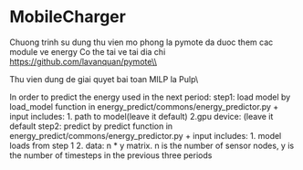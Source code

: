 # MobileCharger

Chuong trinh su dung thu vien mo phong la pymote da duoc them cac module ve energy
Co the tai ve tai dia chi https://github.com/lavanquan/pymote\\

Thu vien dung de giai quyet bai toan MILP la Pulp\\

In order to predict the energy used  in the next period:
step1: load model by load_model function in energy_predict/commons/energy_predictor.py
        + input includes: 1. path to model(leave it default)
                          2.gpu device: (leave it default
step2: predict by predict function in energy_predict/commons/energy_predictor.py
        + input includes: 1. model loads from step 1
                          2. data: n * y matrix. n is the number of sensor nodes, y is the number of timesteps in the previous three periods
